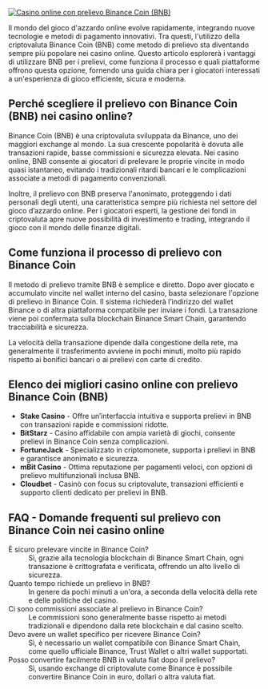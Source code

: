 [![Casino online con prelievo Binance Coin (BNB)](https://123-caf.pages.dev/gitsignup.png)](https://vrmoo.ru/Bt82HjjY)

<div>   <p>Il mondo del gioco d'azzardo online evolve rapidamente, integrando nuove tecnologie e metodi di pagamento innovativi. Tra questi, l'utilizzo della criptovaluta Binance Coin (BNB) come metodo di prelievo sta diventando sempre più popolare nei casino online. Questo articolo esplorerà i vantaggi di utilizzare BNB per i prelievi, come funziona il processo e quali piattaforme offrono questa opzione, fornendo una guida chiara per i giocatori interessati a un'esperienza di gioco efficiente, sicura e moderna.</p>      <h2>Perché scegliere il prelievo con Binance Coin (BNB) nei casino online?</h2>   <p>Binance Coin (BNB) è una criptovaluta sviluppata da Binance, uno dei maggiori exchange al mondo. La sua crescente popolarità è dovuta alle transazioni rapide, basse commissioni e sicurezza elevata. Nei casino online, BNB consente ai giocatori di prelevare le proprie vincite in modo quasi istantaneo, evitando i tradizionali ritardi bancari e le complicazioni associate a metodi di pagamento convenzionali.</p>   <p>Inoltre, il prelievo con BNB preserva l'anonimato, proteggendo i dati personali degli utenti, una caratteristica sempre più richiesta nel settore del gioco d’azzardo online. Per i giocatori esperti, la gestione dei fondi in criptovaluta apre nuove possibilità di investimento e trading, integrando il gioco con il mondo delle finanze digitali.</p>      <h2>Come funziona il processo di prelievo con Binance Coin</h2>   <p>Il metodo di prelievo tramite BNB è semplice e diretto. Dopo aver giocato e accumulato vincite nel wallet interno del casino, basta selezionare l'opzione di prelievo in Binance Coin. Il sistema richiederà l’indirizzo del wallet Binance o di altra piattaforma compatibile per inviare i fondi. La transazione viene poi confermata sulla blockchain Binance Smart Chain, garantendo tracciabilità e sicurezza.</p>   <p>La velocità della transazione dipende dalla congestione della rete, ma generalmente il trasferimento avviene in pochi minuti, molto più rapido rispetto ai bonifici bancari o ai prelievi con carte di credito.</p>      <h2>Elenco dei migliori casino online con prelievo Binance Coin (BNB)</h2>   <ul>     <li><strong>Stake Casino</strong> - Offre un’interfaccia intuitiva e supporta prelievi in BNB con transazioni rapide e commissioni ridotte.</li>     <li><strong>BitStarz</strong> - Casino affidabile con ampia varietà di giochi, consente prelievi in Binance Coin senza complicazioni.</li>     <li><strong>FortuneJack</strong> - Specializzato in criptomonete, supporta i prelievi in BNB e garantisce anonimato e sicurezza.</li>     <li><strong>mBit Casino</strong> - Ottima reputazione per pagamenti veloci, con opzioni di prelievo multifunzionali inclusa BNB.</li>     <li><strong>Cloudbet</strong> - Casinò con focus su criptovalute, transazioni efficienti e supporto clienti dedicato per prelievi in BNB.</li>   </ul>      <h2>FAQ - Domande frequenti sul prelievo con Binance Coin nei casino online</h2>   <dl>     <dt>È sicuro prelevare vincite in Binance Coin?</dt>     <dd>Sì, grazie alla tecnologia blockchain di Binance Smart Chain, ogni transazione è crittografata e verificata, offrendo un alto livello di sicurezza.</dd>        <dt>Quanto tempo richiede un prelievo in BNB?</dt>     <dd>In genere da pochi minuti a un'ora, a seconda della velocità della rete e delle politiche del casino.</dd>        <dt>Ci sono commissioni associate al prelievo in Binance Coin?</dt>     <dd>Le commissioni sono generalmente basse rispetto ai metodi tradizionali e dipendono dalla rete blockchain e dal casino scelto.</dd>        <dt>Devo avere un wallet specifico per ricevere Binance Coin?</dt>     <dd>Sì, è necessario un wallet compatibile con Binance Smart Chain, come quello ufficiale Binance, Trust Wallet o altri wallet supportati.</dd>        <dt>Posso convertire facilmente BNB in valuta fiat dopo il prelievo?</dt>     <dd>Sì, usando exchange di criptovalute come Binance è possibile convertire Binance Coin in euro, dollari o altra valuta fiat.</dd>   </dl>   </div>